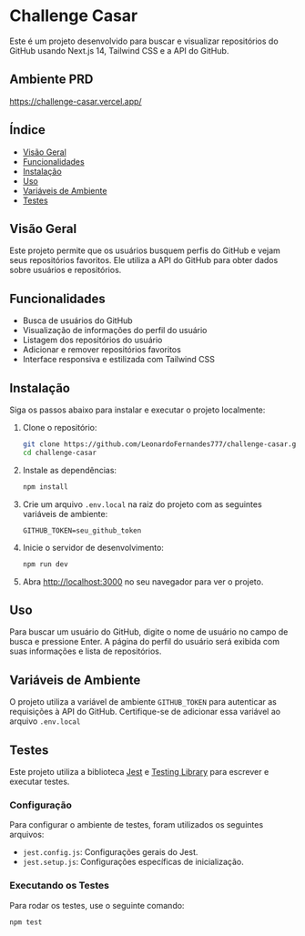 # Challenge Casar

Este é um projeto desenvolvido para buscar e visualizar repositórios do GitHub usando Next.js 14, Tailwind CSS e a API do GitHub.

## Ambiente PRD 

https://challenge-casar.vercel.app/

## Índice

- [Visão Geral](#visão-geral)
- [Funcionalidades](#funcionalidades)
- [Instalação](#instalação)
- [Uso](#uso)
- [Variáveis de Ambiente](#variáveis-de-ambiente)
- [Testes](#testes)

## Visão Geral

Este projeto permite que os usuários busquem perfis do GitHub e vejam seus repositórios favoritos. Ele utiliza a API do GitHub para obter dados sobre usuários e repositórios.

## Funcionalidades

- Busca de usuários do GitHub
- Visualização de informações do perfil do usuário
- Listagem dos repositórios do usuário
- Adicionar e remover repositórios favoritos
- Interface responsiva e estilizada com Tailwind CSS

## Instalação

Siga os passos abaixo para instalar e executar o projeto localmente:

1. Clone o repositório:

    ```bash
    git clone https://github.com/LeonardoFernandes777/challenge-casar.git
    cd challenge-casar
    ```

2. Instale as dependências:

    ```bash
    npm install
    ```

3. Crie um arquivo `.env.local` na raiz do projeto com as seguintes variáveis de ambiente:

    ```env
    GITHUB_TOKEN=seu_github_token
    ```

4. Inicie o servidor de desenvolvimento:

    ```bash
    npm run dev
    ```

5. Abra [http://localhost:3000](http://localhost:3000) no seu navegador para ver o projeto.

## Uso

Para buscar um usuário do GitHub, digite o nome de usuário no campo de busca e pressione Enter. A página do perfil do usuário será exibida com suas informações e lista de repositórios.

## Variáveis de Ambiente

O projeto utiliza a variável de ambiente `GITHUB_TOKEN` para autenticar as requisições à API do GitHub. Certifique-se de adicionar essa variável ao arquivo `.env.local`

## Testes

Este projeto utiliza a biblioteca [Jest](https://jestjs.io/) e [Testing Library](https://testing-library.com/docs/react-testing-library/intro/) para escrever e executar testes.

### Configuração

Para configurar o ambiente de testes, foram utilizados os seguintes arquivos:

- `jest.config.js`: Configurações gerais do Jest.
- `jest.setup.js`: Configurações específicas de inicialização.

### Executando os Testes

Para rodar os testes, use o seguinte comando:

```bash
npm test
